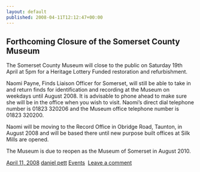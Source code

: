 ```yaml
---
layout: default
published: 2008-04-11T12:12:47+00:00
---
```


Forthcoming Closure of the Somerset County Museum
-------------------------------------------------

The Somerset County Museum will close to the public on Saturday 19th April at 5pm for a Heritage Lottery Funded restoration and refurbishment.

Naomi Payne, Finds Liaison Officer for Somerset, will still be able to take in and return finds for identification and recording at the Museum on weekdays until August 2008. It is advisable to phone ahead to make sure she will be in the office when you wish to visit. Naomi’s direct dial telephone number is 01823 320206 and the Museum office telephone number is 01823 320200.

Naomi will be moving to the Record Office in Obridge Road, Taunton, in August 2008 and will be based there until new purpose built offices at Silk Mills are opened.

The Museum is due to reopen as the Museum of Somerset in August 2010.

[April 11, 2008](http://finds.org.uk/blogs/somerset/2008/04/11/forthcoming-closure-of-the-somerset-county-museum/ "12:12 pm")  [daniel pett](http://finds.org.uk/blogs/blog/author/daniel-pett/ "View all posts by daniel pett") [Events](http://finds.org.uk/blogs/blog/category/events/)   [Leave a comment](http://finds.org.uk/blogs/somerset/2008/04/11/forthcoming-closure-of-the-somerset-county-museum/#respond "Comment on Forthcoming Closure of the Somerset County Museum")